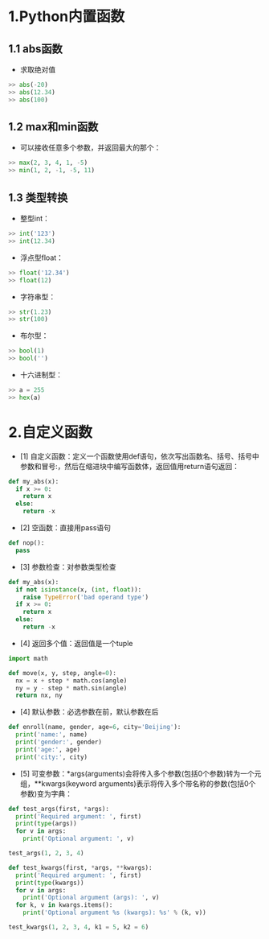 # 1.Python内置函数
## 1.1 abs函数
 - 求取绝对值
```python
>> abs(-20)
>> abs(12.34)
>> abs(100)
```
## 1.2 max和min函数
 - 可以接收任意多个参数，并返回最大的那个：
```python
>> max(2, 3, 4, 1, -5)
>> min(1, 2, -1, -5, 11)
```
## 1.3 类型转换
 - 整型int：
```python
>> int('123')
>> int(12.34)
```
 - 浮点型float：
```python
>> float('12.34')
>> float(12)
```
 - 字符串型：
```python
>> str(1.23)
>> str(100)
```
 - 布尔型：
```python
>> bool(1)
>> bool('')
```
 - 十六进制型：
```python
>> a = 255
>> hex(a)
```
# 2.自定义函数
 - [1] 自定义函数：定义一个函数使用def语句，依次写出函数名、括号、括号中参数和冒号:，然后在缩进块中编写函数体，返回值用return语句返回：
```python
def my_abs(x):
  if x >= 0:
    return x
  else:
    return -x
```
 - [2] 空函数：直接用pass语句
```python
def nop():
  pass
```
 - [3] 参数检查：对参数类型检查
```python
def my_abs(x):
  if not isinstance(x, (int, float)):
    raise TypeError('bad operand type')
  if x >= 0:
    return x
  else:
    return -x
```
 - [4] 返回多个值：返回值是一个tuple
```python
import math

def move(x, y, step, angle=0):
  nx = x + step * math.cos(angle)
  ny = y - step * math.sin(angle)
  return nx, ny
```
 - [4] 默认参数：必选参数在前，默认参数在后
```python
def enroll(name, gender, age=6, city='Beijing'):
  print('name:', name)
  print('gender:', gender)
  print('age:', age)
  print('city:', city)
```
 - [5] 可变参数：*args(arguments)会将传入多个参数(包括0个参数)转为一个元组，**kwargs(keyword arguments)表示将传入多个带名称的参数(包括0个参数)变为字典：
```python
def test_args(first, *args):
  print('Required argument: ', first)
  print(type(args))
  for v in args:
    print('Optional argument: ', v)

test_args(1, 2, 3, 4)

def test_kwargs(first, *args, **kwargs):
  print('Required argument: ', first)
  print(type(kwargs))
  for v in args:
    print('Optional argument (args): ', v)
  for k, v in kwargs.items():
    print('Optional argument %s (kwargs): %s' % (k, v))

test_kwargs(1, 2, 3, 4, k1 = 5, k2 = 6)
```


